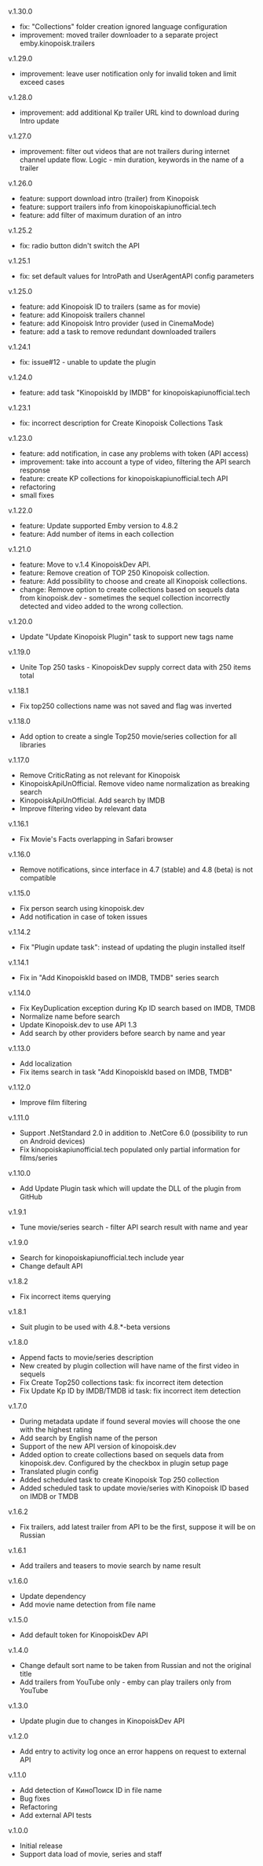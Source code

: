 v.1.30.0
- fix: "Collections" folder creation ignored language configuration
- improvement: moved trailer downloader to a separate project emby.kinopoisk.trailers

v.1.29.0
- improvement: leave user notification only for invalid token and limit exceed cases

v.1.28.0
- improvement: add additional Kp trailer URL kind to download during Intro update

v.1.27.0
- improvement: filter out videos that are not trailers during internet channel update flow. Logic - min duration, keywords in the name of a trailer

v.1.26.0
- feature: support download intro (trailer) from Kinopoisk
- feature: support trailers info from kinopoiskapiunofficial.tech
- feature: add filter of maximum duration of an intro

v.1.25.2
- fix: radio button didn't switch the API

v.1.25.1
- fix: set default values for IntroPath and UserAgentAPI config parameters

v.1.25.0
- feature: add Kinopoisk ID to trailers (same as for movie)
- feature: add Kinopoisk trailers channel
- feature: add Kinopoisk Intro provider (used in CinemaMode)
- feature: add a task to remove redundant downloaded trailers

v.1.24.1
- fix: issue#12 - unable to update the plugin

v.1.24.0
- feature: add task "KinopoiskId by IMDB" for kinopoiskapiunofficial.tech

v.1.23.1
- fix: incorrect description for Create Kinopoisk Collections Task

v.1.23.0
- feature: add notification, in case any problems with token (API access)
- improvement: take into account a type of video, filtering the API search response
- feature: create KP collections for kinopoiskapiunofficial.tech API
- refactoring
- small fixes

v.1.22.0
- feature: Update supported Emby version to 4.8.2
- feature: Add number of items in each collection

v.1.21.0
- feature: Move to v.1.4 KinopoiskDev API.
- feature: Remove creation of TOP 250 Kinopoisk collection.
- feature: Add possibility to choose and create all Kinopoisk collections.
- change: Remove option to create collections based on sequels data from kinopoisk.dev - sometimes the sequel collection incorrectly detected and video added to the wrong collection.

v.1.20.0
- Update "Update Kinopoisk Plugin" task to support new tags name

v.1.19.0
- Unite Top 250 tasks - KinopoiskDev supply correct data with 250 items total

v.1.18.1
- Fix top250 collections name was not saved and flag was inverted

v.1.18.0
- Add option to create a single Top250 movie/series collection for all libraries

v.1.17.0
- Remove CriticRating as not relevant for Kinopoisk
- KinopoiskApiUnOfficial. Remove video name normalization as breaking search
- KinopoiskApiUnOfficial. Add search by IMDB
- Improve filtering video by relevant data

v.1.16.1
- Fix Movie's Facts overlapping in Safari browser

v.1.16.0
- Remove notifications, since interface in 4.7 (stable) and 4.8 (beta) is not compatible

v.1.15.0
- Fix person search using kinopoisk.dev
- Add notification in case of token issues

v.1.14.2
- Fix "Plugin update task": instead of updating the plugin installed itself

v.1.14.1
- Fix in "Add KinopoiskId based on IMDB, TMDB" series search

v.1.14.0
- Fix KeyDuplication exception during Kp ID search based on IMDB, TMDB
- Normalize name before search
- Update Kinopoisk.dev to use API 1.3
- Add search by other providers before search by name and year

v.1.13.0
- Add localization
- Fix items search in task "Add KinopoiskId based on IMDB, TMDB"

v.1.12.0
- Improve film filtering

v.1.11.0
- Support .NetStandard 2.0 in addition to .NetCore 6.0 (possibility to run on Android devices)
- Fix kinopoiskapiunofficial.tech populated only partial information for films/series

v.1.10.0
- Add Update Plugin task which will update the DLL of the plugin from GitHub

v.1.9.1
- Tune movie/series search - filter API search result with name and year

v.1.9.0
- Search for kinopoiskapiunofficial.tech include year
- Change default API

v.1.8.2
- Fix incorrect items querying

v.1.8.1
- Suit plugin to be used with 4.8.*-beta versions

v.1.8.0
- Append facts to movie/series description
- New created by plugin collection will have name of the first video in sequels
- Fix Create Top250 collections task: fix incorrect item detection
- Fix Update Kp ID by IMDB/TMDB id task: fix incorrect item detection

v.1.7.0
- During metadata update if found several movies will choose the one with the highest rating
- Add search by English name of the person
- Support of the new API version of kinopoisk.dev
- Added option to create collections based on sequels data from kinopoisk.dev. Configured by the checkbox in plugin setup page
- Translated plugin config
- Added scheduled task to create Kinopoisk Top 250 collection
- Added scheduled task to update movie/series with Kinopoisk ID based on IMDB or TMDB

v.1.6.2
- Fix trailers, add latest trailer from API to be the first, suppose it will be on Russian

v.1.6.1
- Add trailers and teasers to movie search by name result

v.1.6.0
- Update dependency
- Add movie name detection from file name

v.1.5.0
- Add default token for KinopoiskDev API

v.1.4.0
- Change default sort name to be taken from Russian and not the original title
- Add trailers from YouTube only - emby can play trailers only from YouTube

v.1.3.0
- Update plugin due to changes in KinopoiskDev API

v.1.2.0
- Add entry to activity log once an error happens on request to external API

v.1.1.0
- Add detection of КиноПоиск ID in file name
- Bug fixes
- Refactoring
- Add external API tests

v.1.0.0
- Initial release
- Support data load of movie, series and staff
